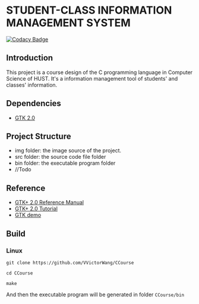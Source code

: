 # STUDENT-CLASS INFORMATION MANAGEMENT SYSTEM

[![Codacy Badge](https://api.codacy.com/project/badge/Grade/9bb61478fc464c29ae84fe2d03633a39)](https://www.codacy.com/app/VVictorWang/CCourse?utm_source=github.com&amp;utm_medium=referral&amp;utm_content=VVictorWang/CCourse&amp;utm_campaign=Badge_Grade)

## Introduction

This project is a course design of the C programming language in Computer Science of HUST. It's a information management tool of students' and classes' information.

## Dependencies

- [GTK 2.0](https://www.gtk.org/)

## Project Structure

- img folder: the image source of the project.
- src folder: the source code file folder
- bin folder: the executable program folder
- //Todo

## Reference

- [GTK+ 2.0 Reference Manual](https://developer.gnome.org/gtk2/stable/)
- [GTK+ 2.0 Tutorial](https://developer.gnome.org/gtk-tutorial/stable/)
- [GTK demo](https://github.com/GNOME/gtk/tree/master/demos/gtk-demo)

## Build

### Linux

`git clone https://github.com/VVictorWang/CCourse`

`cd CCourse`

`make`

And then the executable program will be generated in folder `CCourse/bin`

